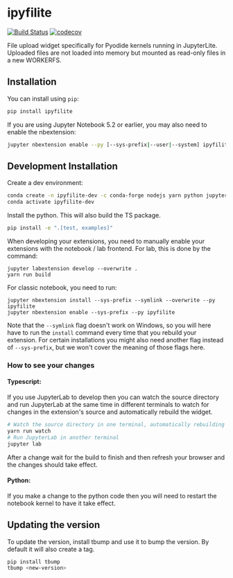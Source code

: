 
# ipyfilite

[![Build Status](https://travis-ci.org/juntyr/ipyfilite.svg?branch=master)](https://travis-ci.org/juntyr/ipyfilite)
[![codecov](https://codecov.io/gh/juntyr/ipyfilite/branch/master/graph/badge.svg)](https://codecov.io/gh/juntyr/ipyfilite)


File upload widget specifically for Pyodide kernels running in JupyterLite. Uploaded files are not loaded into memory but mounted as read-only files in a new WORKERFS.

## Installation

You can install using `pip`:

```bash
pip install ipyfilite
```

If you are using Jupyter Notebook 5.2 or earlier, you may also need to enable
the nbextension:
```bash
jupyter nbextension enable --py [--sys-prefix|--user|--system] ipyfilite
```

## Development Installation

Create a dev environment:
```bash
conda create -n ipyfilite-dev -c conda-forge nodejs yarn python jupyterlab
conda activate ipyfilite-dev
```

Install the python. This will also build the TS package.
```bash
pip install -e ".[test, examples]"
```

When developing your extensions, you need to manually enable your extensions with the
notebook / lab frontend. For lab, this is done by the command:

```
jupyter labextension develop --overwrite .
yarn run build
```

For classic notebook, you need to run:

```
jupyter nbextension install --sys-prefix --symlink --overwrite --py ipyfilite
jupyter nbextension enable --sys-prefix --py ipyfilite
```

Note that the `--symlink` flag doesn't work on Windows, so you will here have to run
the `install` command every time that you rebuild your extension. For certain installations
you might also need another flag instead of `--sys-prefix`, but we won't cover the meaning
of those flags here.

### How to see your changes
#### Typescript:
If you use JupyterLab to develop then you can watch the source directory and run JupyterLab at the same time in different
terminals to watch for changes in the extension's source and automatically rebuild the widget.

```bash
# Watch the source directory in one terminal, automatically rebuilding when needed
yarn run watch
# Run JupyterLab in another terminal
jupyter lab
```

After a change wait for the build to finish and then refresh your browser and the changes should take effect.

#### Python:
If you make a change to the python code then you will need to restart the notebook kernel to have it take effect.

## Updating the version

To update the version, install tbump and use it to bump the version.
By default it will also create a tag.

```bash
pip install tbump
tbump <new-version>
```

